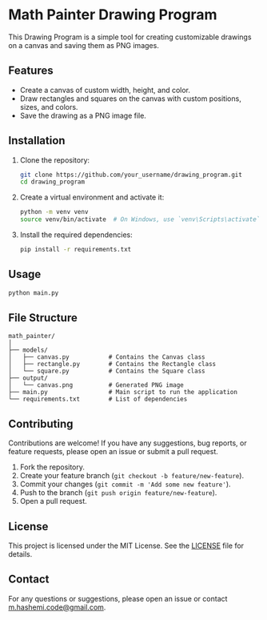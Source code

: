 # Math Painter Drawing Program

This Drawing Program is a simple tool for creating customizable drawings on a canvas and saving them as PNG images.

## Features

- Create a canvas of custom width, height, and color.
- Draw rectangles and squares on the canvas with custom positions, sizes, and colors.
- Save the drawing as a PNG image file.

## Installation

1. Clone the repository:
    ```bash
    git clone https://github.com/your_username/drawing_program.git
    cd drawing_program
    ```

2. Create a virtual environment and activate it:
    ```bash
   python -m venv venv
   source venv/bin/activate  # On Windows, use `venv\Scripts\activate`
   ```

3. Install the required dependencies:
    ```bash
    pip install -r requirements.txt
    ```

## Usage
```bash
python main.py
```


## File Structure
```plaintext
math_painter/
│
├── models/
│   ├── canvas.py           # Contains the Canvas class
│   ├── rectangle.py        # Contains the Rectangle class
│   └── square.py           # Contains the Square class
├── output/
│   └── canvas.png          # Generated PNG image
├── main.py                 # Main script to run the application
└── requirements.txt        # List of dependencies
```

## Contributing

Contributions are welcome! If you have any suggestions, bug reports, or feature requests, please open an issue or submit a pull request.
1. Fork the repository.
2. Create your feature branch (`git checkout -b feature/new-feature`).
3. Commit your changes (`git commit -m 'Add some new feature'`).
4. Push to the branch (`git push origin feature/new-feature`).
5. Open a pull request.

## License

This project is licensed under the MIT License. See the [LICENSE](LICENSE) file for details.

## Contact
For any questions or suggestions, please open an issue or contact [m.hashemi.code@gmail.com](mailto:m.hashemi.code@gmail.com).